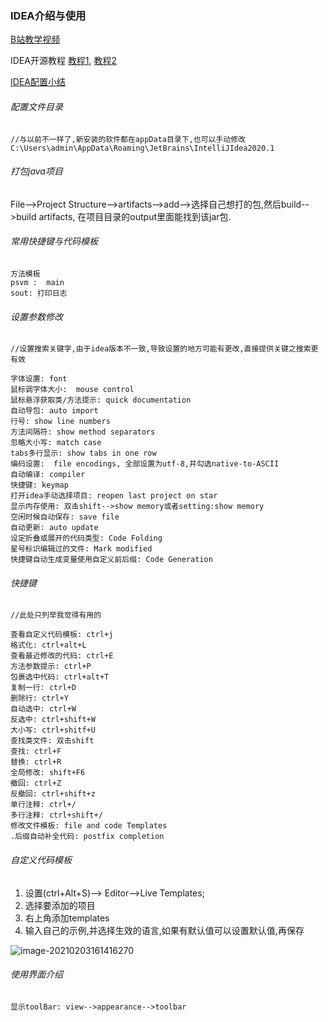### IDEA介绍与使用

[B站教学视频](https://www.bilibili.com/video/BV18h411y7KJ?from=search&seid=1377705213268648200)

IDEA开源教程 [教程1](https://hub.fastgit.org/guobinhit/intellij-idea-tutorial), [教程2](https://hub.fastgit.org/judasn/IntelliJ-IDEA-Tutorial)

[IDEA配置小结](https://jadyer.cn/2016/04/20/idea-config/)

###### 配置文件目录

```
//与以前不一样了,新安装的软件都在appData目录下,也可以手动修改
C:\Users\admin\AppData\Roaming\JetBrains\IntelliJIdea2020.1
```

###### 打包java项目

File-->Project Structure-->artifacts-->add-->选择自己想打的包,然后build-->build artifacts, 在项目目录的output里面能找到该jar包.

###### 常用快捷键与代码模板

```
方法模板
psvm :  main
sout: 打印日志
```

###### 设置参数修改

```
//设置搜索关键字,由于idea版本不一致,导致设置的地方可能有更改,直接提供关键之搜索更有效

字体设置: font
鼠标调字体大小:  mouse control
鼠标悬浮获取类/方法提示: quick documentation
自动导包: auto import
行号: show line numbers
方法间隔符: show method separators
忽略大小写: match case
tabs多行显示: show tabs in one row
编码设置:  file encodings, 全部设置为utf-8,并勾选native-to-ASCII
自动编译: compiler
快捷键: keymap
打开idea手动选择项目: reopen last project on star
显示内存使用: 双击shift-->show memory或者setting:show memory
空闲时候自动保存: save file
自动更新: auto update
设定折叠或展开的代码类型: Code Folding
星号标识编辑过的文件: Mark modified
快捷键自动生成变量使用自定义前后缀: Code Generation
```

###### 快捷键

```
//此处只列举我觉得有用的

查看自定义代码模板: ctrl+j
格式化: ctrl+alt+L
查看最近修改的代码: ctrl+E
方法参数提示: ctrl+P
包裹选中代码: ctrl+alt+T
复制一行: ctrl+D
删除行: ctrl+Y
自动选中: ctrl+W
反选中: ctrl+shift+W
大小写: ctrl+shitf+U
查找类文件: 双击shift
查找: ctrl+F
替换: ctrl+R
全局修改: shift+F6
撤回: ctrl+Z
反撤回: ctrl+shift+z
单行注释: ctrl+/
多行注释: ctrl+shift+/
修改文件模板: file and code Templates
.后缀自动补全代码: postfix completion

```



###### 自定义代码模板

1. 设置(ctrl+Alt+S)--> Editor-->Live Templates;
2. 选择要添加的项目
3. 右上角添加templates
4. 输入自己的示例,并选择生效的语言,如果有默认值可以设置默认值,再保存

![image-20210203161416270](https://raw.githubusercontent.com/tadpole145/images/main/image-20210203161416270.png)

###### 使用界面介绍

```
显示toolBar: view-->appearance-->toolbar

```

